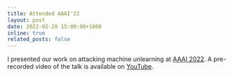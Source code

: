 ```yaml
---
title: Attended AAAI'22
layout: post
date: 2022-02-28 15:00:00+1000
inline: true
related_posts: false
---
```


I presented our work on attacking machine unlearning at [AAAI 2022](https://aaai.org/Conferences/AAAI-22/).
A pre-recorded video of the talk is available on [YouTube](https://youtu.be/ywvAF1PnU4Q).